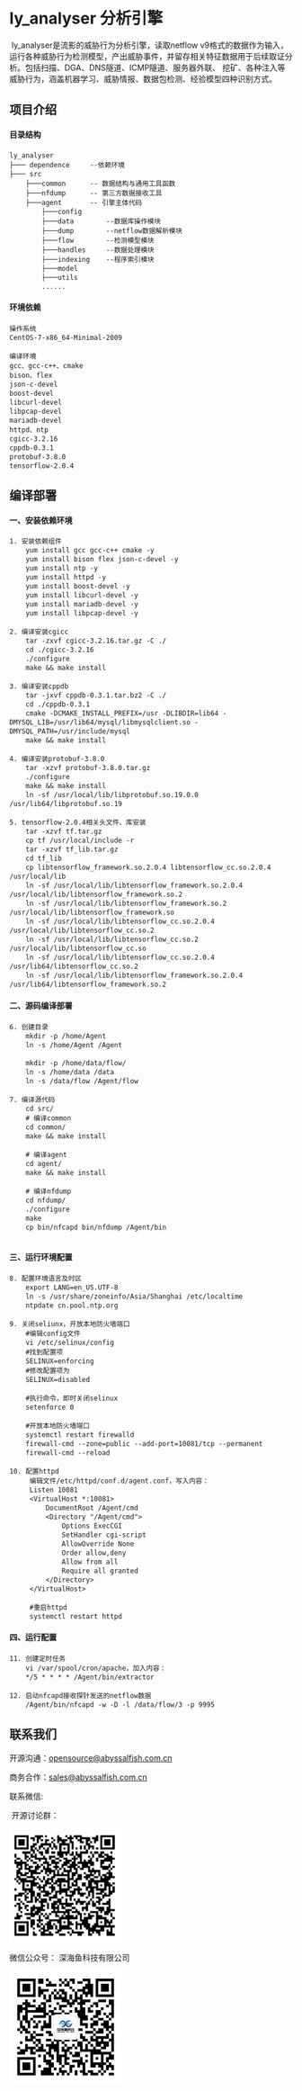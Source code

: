 # ly_analyser 分析引擎

​		ly_analyser是流影的威胁行为分析引擎，读取netflow v9格式的数据作为输入，运行各种威胁行为检测模型，产出威胁事件，并留存相关特征数据用于后续取证分析。包括扫描、DGA、DNS隧道、ICMP隧道、服务器外联、 挖矿、各种注入等威胁行为，涵盖机器学习、威胁情报、数据包检测、经验模型四种识别方式。



## 项目介绍

#### 目录结构

	ly_analyser
	├─── dependence		--依赖环境
	├─── src
		├───common		-- 数据结构与通用工具函数
		├───nfdump		-- 第三方数据接收工具
		├───agent		-- 引擎主体代码
			├───config		
			├───data		--数据库操作模块
			├───dump		--netflow数据解析模块
			├───flow		--检测模型模块
			├───handles		--数据处理模块
			├───indexing	--程序索引模块
			├───model		
			├───utils		
			......



#### 环境依赖

	操作系统
	CentOS-7-x86_64-Minimal-2009 
	
	编译环境
	gcc、gcc-c++、cmake
	bison、flex
	json-c-devel
	boost-devel
	libcurl-devel
	libpcap-devel
	mariadb-devel
	httpd、ntp
	cgicc-3.2.16
	cppdb-0.3.1
	protobuf-3.8.0
	tensorflow-2.0.4



## 编译部署

#### 一、安装依赖环境

```
1. 安装依赖组件
	yum install gcc gcc-c++ cmake -y
	yum install bison flex json-c-devel -y
	yum install ntp -y
	yum install httpd -y
	yum install boost-devel -y
	yum install libcurl-devel -y
	yum install mariadb-devel -y
	yum install libpcap-devel -y
		
2. 编译安装cgicc 
	tar -zxvf cgicc-3.2.16.tar.gz -C ./
	cd ./cgicc-3.2.16
	./configure
	make && make install
	
3. 编译安装cppdb
	tar -jxvf cppdb-0.3.1.tar.bz2 -C ./
	cd ./cppdb-0.3.1
	cmake -DCMAKE_INSTALL_PREFIX=/usr -DLIBDIR=lib64 -DMYSQL_LIB=/usr/lib64/mysql/libmysqlclient.so -DMYSQL_PATH=/usr/include/mysql 
	make && make install
	
4. 编译安装protobuf-3.8.0
	tar -xzvf protobuf-3.8.0.tar.gz
	./configure
	make && make install
	ln -sf /usr/local/lib/libprotobuf.so.19.0.0 /usr/lib64/libprotobuf.so.19

5. tensorflow-2.0.4相关头文件、库安装
	tar -xzvf tf.tar.gz
	cp tf /usr/local/include -r
	tar -xzvf tf_lib.tar.gz 
	cd tf_lib
	cp libtensorflow_framework.so.2.0.4 libtensorflow_cc.so.2.0.4 /usr/local/lib
	ln -sf /usr/local/lib/libtensorflow_framework.so.2.0.4 /usr/local/lib/libtensorflow_framework.so.2
	ln -sf /usr/local/lib/libtensorflow_framework.so.2 /usr/local/lib/libtensorflow_framework.so
	ln -sf /usr/local/lib/libtensorflow_cc.so.2.0.4 /usr/local/lib/libtensorflow_cc.so.2
	ln -sf /usr/local/lib/libtensorflow_cc.so.2 /usr/local/lib/libtensorflow_cc.so
	ln -sf /usr/local/lib/libtensorflow_cc.so.2.0.4 /usr/lib64/libtensorflow_cc.so.2
	ln -sf /usr/local/lib/libtensorflow_framework.so.2.0.4 /usr/lib64/libtensorflow_framework.so.2
```



#### 二、源码编译部署

```
6. 创建目录
	mkdir -p /home/Agent
	ln -s /home/Agent /Agent

	mkdir -p /home/data/flow/
	ln -s /home/data /data
	ln -s /data/flow /Agent/flow

7. 编译源代码
	cd src/
	# 编译common
	cd common/
	make && make install
	
	# 编译agent
	cd agent/
	make && make install
	
	# 编译nfdump
	cd nfdump/
	./configure
	make 
	cp bin/nfcapd bin/nfdump /Agent/bin
	
```



#### 三、运行环境配置

```
8. 配置环境语言及时区
	export LANG=en_US.UTF-8
	ln -s /usr/share/zoneinfo/Asia/Shanghai /etc/localtime
	ntpdate cn.pool.ntp.org 
	
9. 关闭seliunx，开放本地防⽕墙端口
	#编辑config⽂件
	vi /etc/selinux/config
	#找到配置项
	SELINUX=enforcing
	#修改配置项为
	SELINUX=disabled
	
	#执⾏命令，即时关闭selinux
	setenforce 0 

	#开放本地防⽕墙端口
	systemctl restart firewalld
	firewall-cmd --zone=public --add-port=10081/tcp --permanent
	firewall-cmd --reload

10. 配置httpd
	 编辑文件/etc/httpd/conf.d/agent.conf，写入内容：
	 Listen 10081
	 <VirtualHost *:10081>
	     DocumentRoot /Agent/cmd
	     <Directory "/Agent/cmd">
	         Options ExecCGI
	         SetHandler cgi-script
	         AllowOverride None
	         Order allow,deny
	         Allow from all
	         Require all granted
	     </Directory>
	 </VirtualHost>
	 
	 #重启httpd
	 systemctl restart httpd
```



#### 四、运行配置

``` 
11. 创建定时任务
	vi /var/spool/cron/apache，加入内容：
	*/5 * * * * /Agent/bin/extractor
	 
12. 启动nfcapd接收探针发送的netflow数据
	/Agent/bin/nfcapd -w -D -l /data/flow/3 -p 9995
```





## 联系我们

开源沟通：opensource@abyssalfish.com.cn

商务合作：[sales@abyssalfish.com.cn](mailto:sales@abyssalfish.com.cn)

联系微信:

​    开源讨论群：



<img src="./doc/contact-weixin.png" alt="contact-weixin" width="200"/>



微信公众号： 深海鱼科技有限公司



<img src="./doc/dingyuehao.png" alt="contact-weixin"  width="200"/>

